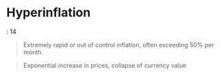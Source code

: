 # Hyperinflation

: 14

> Extremely rapid or out of control inflation, often exceeding 50% per month.
> 

> Exponential increase in prices, collapse of currency value
>